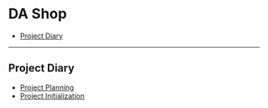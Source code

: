 # DA Shop

<!-- TOC -->

- [Project Diary](#project-diary)

<!-- /TOC -->

---

## Project Diary

- [Project Planning](./_project-diary/01_project-planning.md)
- [Project Initialization](./_project-diary/02_project-initialization.md)
